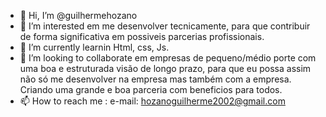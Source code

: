 - 👋 Hi, I’m @guilhermehozano
- 👀 I’m interested  em me desenvolver tecnicamente, para que contribuir de forma significativa em possiveis parcerias profissionais.
- 🌱 I’m currently learnin Html, css, Js.
- 💞️ I’m looking to collaborate em empresas de pequeno/médio porte com uma boa e estruturada visão de longo prazo, para que eu 
possa assim não só me desenvolver na empresa mas  também com a empresa. Criando uma grande e boa parceria com beneficios para todos.
- 📫 How to reach me : e-mail: hozanoguilherme2002@gmail.com

<!---
guilhermehozano/guilhermehozano is a ✨ special ✨ repository because its `README.md` (this file) appears on your GitHub profile.
You can click the Preview link to take a look at your changes.
--->
